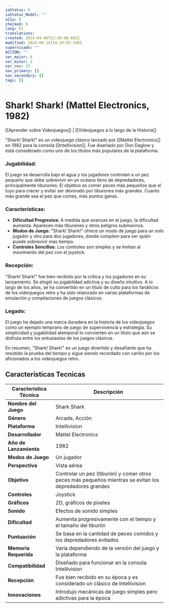 ```yaml
---
iaStatus: 0
iaStatus_Model: ""
a11y: 0
checked: 0
lang: ES
translations: 
created: 2024-04-06T23:49:00.682Z
modified: 2024-04-14T14:29:03.248Z
supervisado: ""
ACCION: ""
ver_major: 0
ver_minor: 2
ver_rev: 25
nav_primary: []
nav_secondary: []
tags: []
---
```

# Shark! Shark! (Mattel Electronics, 1982)

[[Aprender sobre Videojuegos]] | [[Videojuegos a lo largo de la Historia]]

"Shark! Shark!" es un videojuego clásico lanzado por [[Mattel Electronics]] en 1982 para la consola [[Intellivision]]. Fue diseñado por Don Daglow y está considerado como uno de los títulos más populares de la plataforma.

### Jugabilidad:

El juego se desarrolla bajo el agua y los jugadores controlan a un pez pequeño que debe sobrevivir en un océano lleno de depredadores, principalmente tiburones. El objetivo es comer peces más pequeños que el tuyo para crecer y evitar ser devorado por tiburones más grandes. Cuanto más grande sea el pez que comes, más puntos ganas.

### Características:
- **Dificultad Progresiva:** A medida que avanzas en el juego, la dificultad aumenta. Aparecen más tiburones y otros peligros submarinos.
- **Modos de Juego:** "Shark! Shark!" ofrece un modo de juego para un solo jugador y otro para dos jugadores, donde compiten para ver quién puede sobrevivir más tiempo.
- **Controles Sencillos:** Los controles son simples y se limitan al movimiento del pez con el joystick.

### Recepción:
"Shark! Shark!" fue bien recibido por la crítica y los jugadores en su lanzamiento. Se elogió su jugabilidad adictiva y su diseño intuitivo. A lo largo de los años, se ha convertido en un título de culto para los fanáticos de los videojuegos retro y ha sido relanzado en varias plataformas de emulación y compilaciones de juegos clásicos.

### Legado:
El juego ha dejado una marca duradera en la historia de los videojuegos como un ejemplo temprano de juego de supervivencia y estrategia. Su simplicidad y jugabilidad atemporal lo convierten en un título que aún se disfruta entre los entusiastas de los juegos clásicos.

En resumen, "Shark! Shark!" es un juego divertido y desafiante que ha resistido la prueba del tiempo y sigue siendo recordado con cariño por los aficionados a los videojuegos retro.

## Características Tecnicas

| Característica Técnica          | Descripción                                                                                              |
|---------------------------------|----------------------------------------------------------------------------------------------------------|
| **Nombre del Juego**            | Shark Shark                                                                                              |
| **Género**                      | Arcade, Acción                                                                                            |
| **Plataforma**                  | Intellivision                                                                                            |
| **Desarrollador**               | Mattel Electronics                                                                                       |
| **Año de Lanzamiento**          | 1982                                                                                                     |
| **Modos de Juego**              | Un jugador                                                                                                |
| **Perspectiva**                 | Vista aérea                                                                                                |
| **Objetivo**                    | Controlar un pez (tiburón) y comer otros peces más pequeños mientras se evitan los depredadores grandes |
| **Controles**                   | Joystick                                                                                                  |
| **Gráficos**                    | 2D, gráficos de píxeles                                                                                   |
| **Sonido**                      | Efectos de sonido simples                                                                                 |
| **Dificultad**                  | Aumenta progresivamente con el tiempo y el tamaño del tiburón                                           |
| **Puntuación**                  | Se basa en la cantidad de peces comidos y los depredadores evitados                                      |
| **Memoria Requerida**           | Varía dependiendo de la versión del juego y la plataforma                                                |
| **Compatibilidad**              | Diseñado para funcionar en la consola Intellivision                                                      |
| **Recepción**                   | Fue bien recibido en su época y es considerado un clásico de Intellivision                                |
| **Innovaciones**                | Introdujo mecánicas de juego simples pero adictivas para la época                                        |


